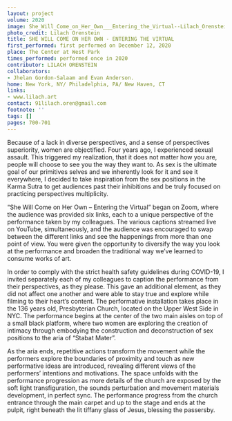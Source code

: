 ```yaml
---
layout: project
volume: 2020
image: She_Will_Come_on_Her_Own___Entering_the_Virtual--Lilach_Orenstein.jpg
photo_credit: Lilach Orenstein
title: SHE WILL COME ON HER OWN - ENTERING THE VIRTUAL
first_performed: first performed on December 12, 2020
place: The Center at West Park
times_performed: performed once in 2020
contributor: LILACH ORENSTEIN
collaborators:
- Jhelan Gordon-Salaam and Evan Anderson.
home: New York, NY/ Philadelphia, PA/ New Haven, CT
links:
- www.lilach.art
contact: 91lilach.oren@gmail.com
footnote: ''
tags: []
pages: 700-701
---
```




Because of a lack in diverse perspectives, and a sense of perspectives superiority, women are objectified. Four years ago, I experienced sexual assault. This triggered my realization, that it does not matter how you are, people will choose to see you the way they want to. As sex is the ultimate goal of our primitives selves and we inherently look for it and see it everywhere, I decided to take inspiration from the sex positions in the Karma Sutra to get audiences past their inhibitions and be truly focused on practicing perspectives multiplicity.

“She Will Come on Her Own – Entering the Virtual” began on Zoom, where the audience was provided six links, each to a unique perspective of the performance taken by my colleagues. The various captions streamed live on YouTube, simultaneously, and the audience was encouraged to swap between the different links and see the happenings from more than one point of view. You were given the opportunity to diversify the way you look at the performance and broaden the traditional way we’ve learned to consume works of art.

In order to comply with the strict health safety guidelines during COVID-19, I invited separately each of my colleagues to caption the performance from their perspectives, as they please. This gave an additional element, as they did not affect one another and were able to stay true and explore while filming to their heart’s content. The performative installation takes place in the 136 years old, Presbyterian Church, located on the Upper West Side in NYC. The performance begins at the center of the two main aisles on top of a small black platform, where two women are exploring the creation of intimacy through embodying the construction and deconstruction of sex positions to the aria of “Stabat Mater”.

As the aria ends, repetitive actions transform the movement while the performers explore the boundaries of proximity and touch as new performative ideas are introduced, revealing different views of the performers’ intentions and motivations. The space unfolds with the performance progression as more details of the church are exposed by the soft light transfiguration, the sounds perturbation and movement materials development, in perfect sync. The performance progress from the church entrance through the main carpet and up to the stage and ends at the pulpit, right beneath the lit tiffany glass of Jesus, blessing the passersby.

